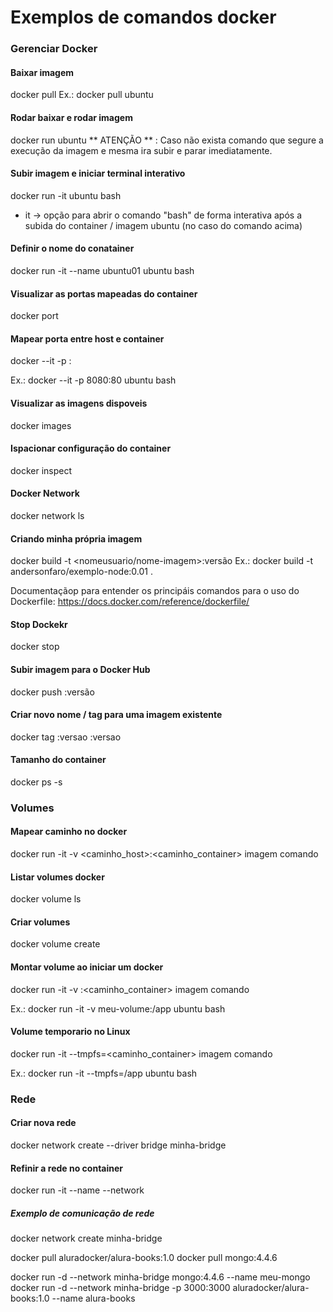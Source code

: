 # Exemplos de comandos docker
  
  ### Gerenciar Docker

  #### Baixar imagem
  docker pull <nome da image>
  Ex.: docker pull ubuntu

  #### Rodar baixar e rodar imagem
  docker run ubuntu
  ** ATENÇÃO ** : Caso não exista comando que segure a execução da imagem e mesma ira subir e parar imediatamente.

  #### Subir imagem e iniciar terminal interativo
  docker run -it ubuntu bash

  - it -> opção para abrir o comando "bash" de forma interativa após a subida do container / imagem ubuntu (no caso do comando acima)

  #### Definir o nome do conatainer
  docker run -it --name ubuntu01 ubuntu bash

  #### Visualizar as portas mapeadas do container
  docker port <id da image>

  #### Mapear porta entre host e container
  docker --it -p <porta-host>:<porta-container> <imagem> <comando>

  Ex.: docker --it -p 8080:80 ubuntu bash

  #### Visualizar as imagens dispoveis
  docker images

  #### Ispacionar configuração do container
  docker inspect <id-container>

  #### Docker Network
  docker network ls

  #### Criando minha própria imagem
  docker build -t <nomeusuario/nome-imagem>:versão
  Ex.: docker build -t andersonfaro/exemplo-node:0.01 .

  Documentaçãop para entender os principáis comandos para o uso do Dockerfile:
  https://docs.docker.com/reference/dockerfile/

  #### Stop Dockekr
  docker stop <id docker>

  #### Subir imagem para o Docker Hub
  docker push <nome da image>:versão

  #### Criar novo nome / tag para uma imagem existente
  docker tag <imagem origem>:versao <imagem destino>:versao

  #### Tamanho do container
  docker ps -s

  ### Volumes

  #### Mapear caminho no docker
  docker run -it -v <caminho_host>:<caminho_container> imagem comando

  #### Listar volumes docker
  docker volume ls

  #### Criar volumes
  docker volume create <nome-volume>

  #### Montar volume ao iniciar um docker
  docker run -it -v <volume>:<caminho_container> imagem comando

  Ex.: docker run -it -v meu-volume:/app ubuntu bash

  #### Volume temporario no Linux  
  docker run -it --tmpfs=<caminho_container> imagem comando

  Ex.: docker run -it --tmpfs=/app ubuntu bash

  ### Rede

  #### Criar nova rede
  docker network create --driver bridge minha-bridge

  #### Refinir a rede no container
  docker run -it --name <nome-container> --network <nome-rede> <imagem> <comando>

  ##### Exemplo de comunicação de rede
  docker network create minha-bridge

  docker pull aluradocker/alura-books:1.0
  docker pull mongo:4.4.6

  docker run -d --network minha-bridge mongo:4.4.6 --name meu-mongo
  docker run -d --network minha-bridge -p 3000:3000 aluradocker/alura-books:1.0 --name alura-books